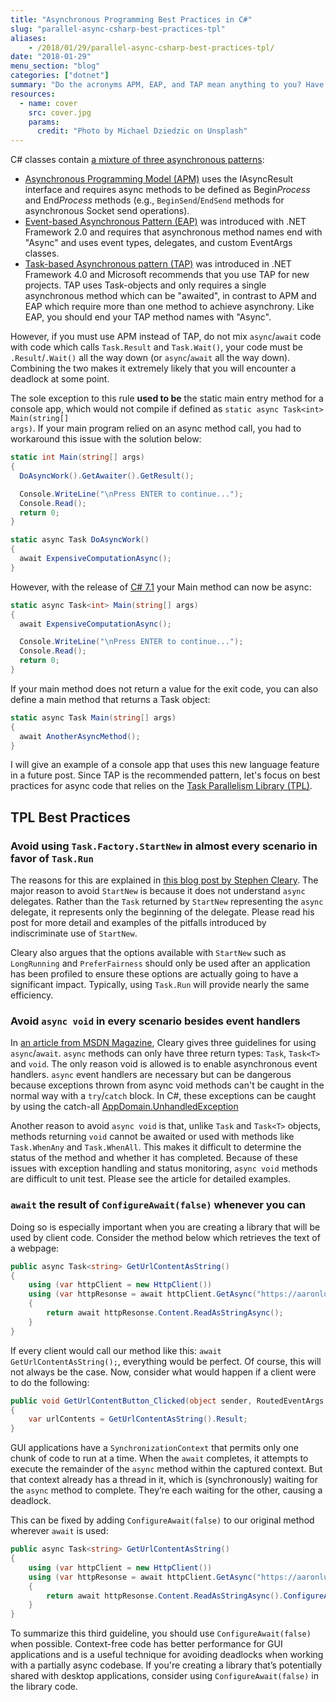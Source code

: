 ```yaml
---
title: "Asynchronous Programming Best Practices in C#"
slug: "parallel-async-csharp-best-practices-tpl"
aliases:
    - /2018/01/29/parallel-async-csharp-best-practices-tpl/
date: "2018-01-29"
menu_section: "blog"
categories: ["dotnet"]
summary: "Do the acronyms APM, EAP, and TAP mean anything to you? Have you ever wondered why there appears to be multiple redundant implementations of the same method in the .NET Framework? If so, you've come to the right place. I'll try and explain why Microsoft felt the need to create three entirely distinct asynchronous programming patterns within the .NET framework and provide a few best practices to follow when writing asynchronous C# code."
resources:
  - name: cover
    src: cover.jpg
    params:
      credit: "Photo by Michael Dziedzic on Unsplash"
---
```


C&#35; classes contain [a mixture of three asynchronous patterns](https://docs.microsoft.com/en-us/dotnet/standard/asynchronous-programming-patterns/):

* [Asynchronous Programming Model (APM)](https://docs.microsoft.com/en-us/dotnet/standard/asynchronous-programming-patterns/asynchronous-programming-model-apm) uses the IAsyncResult interface and requires async methods to be defined as Begin*Process* and End*Process* methods (e.g., `BeginSend`/`EndSend` methods for asynchronous Socket send operations).
* [Event-based Asynchronous Pattern (EAP)](https://docs.microsoft.com/en-us/dotnet/standard/asynchronous-programming-patterns/event-based-asynchronous-pattern-eap) was introduced with .NET Framework 2.0 and requires that asynchronous method names end with &#34;Async&#34; and uses event types, delegates, and custom EventArgs classes.
* [Task-based Asynchronous pattern (TAP)](https://docs.microsoft.com/en-us/dotnet/standard/asynchronous-programming-patterns/task-based-asynchronous-pattern-tap) was introduced in .NET Framework 4.0 and Microsoft recommends that you use TAP for new projects. TAP uses Task-objects and only requires a single asynchronous method which can be "awaited", in contrast to APM and EAP which require more than one method to achieve asynchrony. Like EAP, you should end your TAP method names with "Async".

However, if you must use APM instead of TAP, do not mix <code>async</code>/<code>await</code> code with code which calls <code>Task.Result</code> and <code>Task.Wait()</code>, your code must be <code>.Result</code>/<code>.Wait()</code> all the way down (or <code>async</code>/<code>await</code> all the way down). Combining the two makes it extremely likely that you will encounter a deadlock at some point.

The sole exception to this rule <strong>used to be</strong> the static main entry method for a console app, which would not compile if defined as <code>static async Task&#60;int&#62; Main(string[] args)</code>. If your main program relied on an async method call, you had to workaround this issue with the solution below:

```csharp
static int Main(string[] args)
{
  DoAsyncWork().GetAwaiter().GetResult();

  Console.WriteLine("\nPress ENTER to continue...");
  Console.Read();
  return 0;
}

static async Task DoAsyncWork()
{
  await ExpensiveComputationAsync();
}
```

However, with the release of [C&#35; 7.1](https://docs.microsoft.com/en-us/dotnet/csharp/whats-new/csharp-7-1#async-main) your Main method can now be async:

```csharp
static async Task<int> Main(string[] args)
{
  await ExpensiveComputationAsync();

  Console.WriteLine("\nPress ENTER to continue...");
  Console.Read();
  return 0;
}
```

If your main method does not return a value for the exit code, you can also define a main method that returns a Task object:

```csharp
static async Task Main(string[] args)
{
  await AnotherAsyncMethod();
}
```

I will give an example of a console app that uses this new language feature in a future post. Since TAP is the recommended pattern, let's focus on best practices for async code that relies on the [Task Parallelism Library (TPL)](https://docs.microsoft.com/en-us/dotnet/standard/parallel-programming/task-parallel-library-tpl).

## TPL Best Practices

### Avoid using `Task.Factory.StartNew` in almost every scenario in favor of `Task.Run`

The reasons for this are explained in <a href="https://blog.stephencleary.com/2013/08/startnew-is-dangerous.html" target="_blank">this blog post by Stephen Cleary</a>. The major reason to avoid `StartNew` is because it does not understand `async` delegates. Rather than the `Task` returned by `StartNew` representing the `async` delegate, it represents only the beginning of the delegate. Please read his post for more detail and examples of the pitfalls introduced by indiscriminate use of `StartNew`.

Cleary also argues that the options available with `StartNew` such as `LongRunning` and `PreferFairness` should only be used after an application has been profiled to ensure these options are actually going to have a significant impact. Typically, using `Task.Run` will provide nearly the same efficiency.

### Avoid `async void` in every scenario besides event handlers

In <a href="https://msdn.microsoft.com/en-us/magazine/jj991977.aspx" target="_blank">an article from MSDN Magazine</a>, Cleary gives three guidelines for using `async`/`await`. `async` methods can only have three return types: `Task`, `Task<T>` and `void`. The only reason void is allowed is to enable asynchronous event handlers. `async` event handlers are necessary but can be dangerous because exceptions thrown from async void methods can't be caught in the normal way with a `try`/`catch` block. In C#, these exceptions can be caught by using the catch-all <a href="https://msdn.microsoft.com/en-us/library/system.appdomain.unhandledexception(v=vs.110).aspx" target="_blank">AppDomain.UnhandledException</a>

Another reason to avoid `async void` is that, unlike `Task` and `Task<T>` objects, methods returning `void` cannot be awaited or used with methods like `Task.WhenAny` and `Task.WhenAll`. This makes it difficult to determine the status of the method and whether it has completed. Because of these issues with exception handling and status monitoring, `async void` methods are difficult to unit test. Please see the article for detailed examples.

### `await` the result of `ConfigureAwait(false)` whenever you can

Doing so is especially important when you are creating a library that will be used by client code. Consider the method below which retrieves the text of a webpage:

```csharp
public async Task<string> GetUrlContentAsString()
{
    using (var httpClient = new HttpClient())
    using (var httpResonse = await httpClient.GetAsync("https://aaronluna.dev"))
    {
        return await httpResonse.Content.ReadAsStringAsync();
    }
}
```

If every client would call our method like this: `await GetUrlContentAsString();`, everything would be perfect. Of course, this will not always be the case. Now, consider what would happen if a client were to do the following:

```csharp
public void GetUrlContentButton_Clicked(object sender, RoutedEventArgs e)
{
    var urlContents = GetUrlContentAsString().Result;
}
```

GUI applications have a `SynchronizationContext` that permits only one chunk of code to run at a time. When the `await` completes, it attempts to execute the remainder of the `async` method within the captured context. But that context already has a thread in it, which is (synchronously) waiting for the `async` method to complete. They’re each waiting for the other, causing a deadlock.

This can be fixed by adding `ConfigureAwait(false)` to our original method wherever `await` is used:

```csharp
public async Task<string> GetUrlContentAsString()
{
    using (var httpClient = new HttpClient())
    using (var httpResonse = await httpClient.GetAsync("https://aaronluna.dev").ConfigureAwait(false))
    {
        return await httpResonse.Content.ReadAsStringAsync().ConfigureAwait(false);
    }
}
```

To summarize this third guideline, you should use `Configure­Await(false)` when possible. Context-free code has better performance for GUI applications and is a useful technique for avoiding deadlocks when working with a partially async codebase. If you're creating a library that’s potentially shared with desktop applications, consider using `ConfigureAwait(false)` in the library code.
